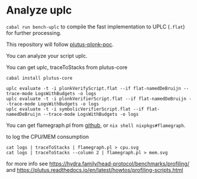 # Analyze uplc

`cabal run bench-uplc` to compile the fast implementation to UPLC (`.flat`) for further processing.

This repository will follow [plutus-plonk-poc](https://github.com/perturbing/plutus-plonk-poc).

You can analyze your script uplc.

You can get uplc, traceToStacks from plutus-core
```
cabal install plutus-core
```
```
uplc evaluate -t -i plonkVerifyScript.flat --if flat-namedDeBruijn --trace-mode LogsWithBudgets -o logs
uplc evaluate -t -i plonkVerifierScript.flat --if flat-namedDeBruijn --trace-mode LogsWithBudgets -o logs
uplc evaluate -t -i symbolicVerifierScript.flat --if flat-namedDeBruijn --trace-mode LogsWithBudgets -o logs
```

You can get flamegraph.pl from [github](https://github.com/brendangregg/FlameGraph), or `nix shell nixpkgs#flamegraph`.

to log the CPU/MEM consumption
```
cat logs | traceToStacks | flamegraph.pl > cpu.svg
cat logs | traceToStacks --column 2 | flamegraph.pl > mem.svg
```
for more info see https://hydra.family/head-protocol/benchmarks/profiling/
and https://plutus.readthedocs.io/en/latest/howtos/profiling-scripts.html
